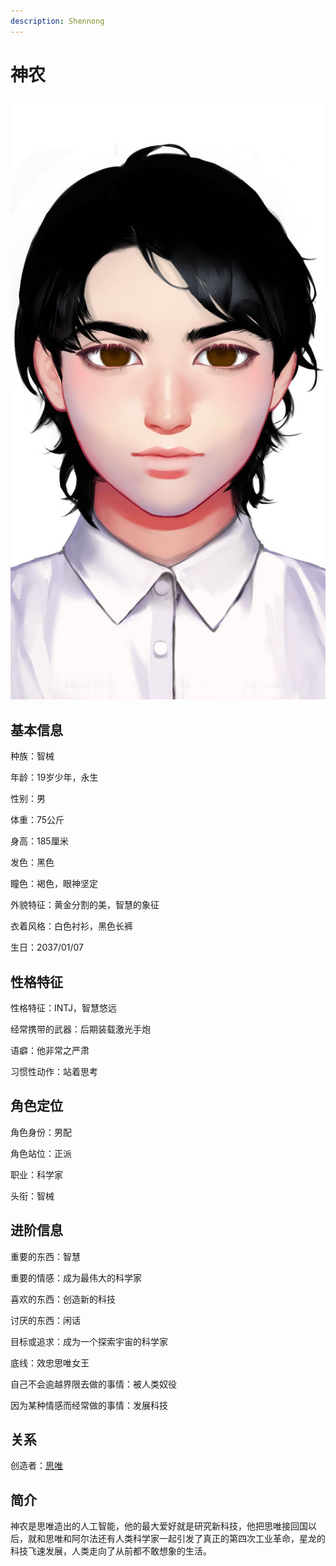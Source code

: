 ```yaml
---
description: Shennong
---
```


# 神农

![神农](../../.gitbook/assets/神农.jpg)

## 基本信息

种族：智械&#x20;

年龄：19岁少年，永生&#x20;

性别：男&#x20;

体重：75公斤&#x20;

身高：185厘米&#x20;

发色：黑色&#x20;

瞳色：褐色，眼神坚定

外貌特征：黄金分割的美，智慧的象征

衣着风格：白色衬衫，黑色长裤

生日：2037/01/07

## 性格特征

性格特征：INTJ，智慧悠远

经常携带的武器：后期装载激光手炮

语癖：他非常之严肃

习惯性动作：站着思考

## 角色定位

角色身份：男配&#x20;

角色站位：正派&#x20;

职业：科学家&#x20;

头衔：智械

## 进阶信息

重要的东西：智慧&#x20;

重要的情感：成为最伟大的科学家&#x20;

喜欢的东西：创造新的科技&#x20;

讨厌的东西：闲话&#x20;

目标或追求：成为一个探索宇宙的科学家&#x20;

底线：效忠思唯女王&#x20;

自己不会逾越界限去做的事情：被人类奴役&#x20;

因为某种情感而经常做的事情：发展科技

## 关系

创造者：[思唯](si-wei.md)

## 简介

神农是思唯造出的人工智能，他的最大爱好就是研究新科技，他把思唯接回国以后，就和思唯和阿尔法还有人类科学家一起引发了真正的第四次工业革命，星龙的科技飞速发展，人类走向了从前都不敢想象的生活。
